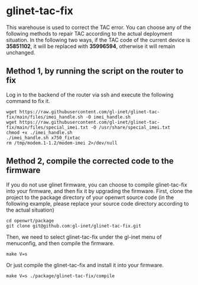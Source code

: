 # glinet-tac-fix
This warehouse is used to correct the TAC  error. You can choose any of the following methods to repair TAC according to the actual deployment situation.
In the following two ways, if the TAC code of the current device is **35851102**, it will be replaced with **35996594**, otherwise it will remain unchanged.

## Method 1, by running the script on the router to fix
Log in to the backend of the router via ssh and execute the following command to fix it.
```
wget https://raw.githubusercontent.com/gl-inet/glinet-tac-fix/main/files/imei_handle.sh -O imei_handle.sh
wget https://raw.githubusercontent.com/gl-inet/glinet-tac-fix/main/files/special_imei.txt -O /usr/share/special_imei.txt
chmod +x ./imei_handle.sh
./imei_handle.sh x750_fixtac
rm /tmp/modem.1-1.2/modem-imei 2>/dev/null
```

## Method 2, compile the corrected code to the firmware

If you do not use glinet firmware, you can choose to compile glinet-tac-fix into your firmware, and then fix it by upgrading the firmware.
First, clone the project to the package directory of your openwrt source code (in the following example, please replace your source code directory according to the actual situation)

```
cd openwrt/package
git clone git@github.com:gl-inet/glinet-tac-fix.git
```
Then, we need to select glinet-tac-fix under the gl-inet menu of menuconfig, and then compile the firmware.
```
make V=s
```
Or just compile the glinet-tac-fix and  install it into your firmware.
```
make V=s ./package/glinet-tac-fix/compile
```
